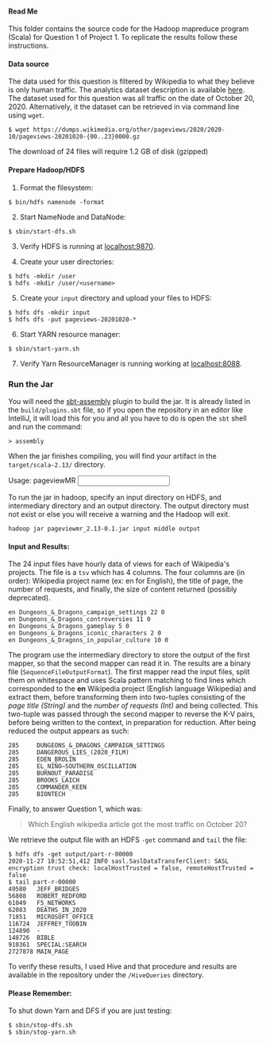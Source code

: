 #### Read Me

This folder contains the source code for the Hadoop mapreduce program (Scala) for Question 1 of Project 1.  To replicate the results follow these instructions.

#### Data source

The data used for this question is filtered by Wikipedia to what they believe is only human traffic.  The analytics dataset description is available [here](https://dumps.wikimedia.org/other/pageviews/readme.html).  The dataset used for this question was all traffic on the date of October 20, 2020.  Alternatively, it the dataset can be retrieved in via command line using `wget`.  
```
$ wget https://dumps.wikimedia.org/other/pageviews/2020/2020-10/pageviews-20201020-{00..23}0000.gz
```
The download of 24 files will require 1.2 GB of disk (gzipped)

#### Prepare Hadoop/HDFS

1. Format the filesystem:  
```
$ bin/hdfs namenode -format
```

2. Start NameNode and DataNode:  
```
$ sbin/start-dfs.sh
```

3. Verify HDFS is running at [localhost:9870](http://localhost:9870).

4. Create your user directories:
```
$ hdfs -mkdir /user
$ hdfs -mkdir /user/<username>
```

5. Create your `input` directory and upload your files to HDFS:
```
$ hdfs dfs -mkdir input
$ hdfs dfs -put pageviews-20201020-* 
```

6. Start YARN resource manager:
```
$ sbin/start-yarn.sh
```

7. Verify Yarn ResourceManager is running working at [localhost:8088](localhost:8088).

### Run the Jar
You will need the [sbt-assembly](https://github.com/sbt/sbt-assembly) plugin to build the jar.  It is already listed in the `build/plugins.sbt` file, so if you open the repository in an editor like IntelliJ, it will load this for you and all you have to do is open the `sbt` shell and run the command:
```
> assembly
```

When the jar finishes compiling, you will find your artifact in the `target/scala-2.13/` directory.

Usage: pageviewMR <input dir> <inter dir> <output dir>

To run the jar in hadoop, specify an input directory on HDFS, and intermediary directory and an output directory.  The output directory must not exist or else you will receive a warning and the Hadoop will exit.

```
hadoop jar pageviewmr_2.13-0.1.jar input middle output
```

#### Input and Results:

The 24 input files have hourly data of views for each of Wikipedia's projects.  The file is a `tsv` which has 4 columns.  The four columns are (in order):
Wikipedia project name (ex: en for English), the title of page, the number of requests, and finally, the size of content returned (possibly deprecated).

```
en Dungeons_&_Dragons_campaign_settings 22 0
en Dungeons_&_Dragons_controversies 11 0
en Dungeons_&_Dragons_gameplay 5 0
en Dungeons_&_Dragons_iconic_characters 2 0
en Dungeons_&_Dragons_in_popular_culture 10 0
```

The program use the intermediary directory to store the output of the first mapper, so that the second mapper can read it in.  The results are a binary file (`SequenceFileOutputFormat`).  The first mapper read the input files, split them on whitespace and uses Scala pattern matching to find lines which corresponded to the **en** Wikipedia project (English language Wikipedia) and extract them, before transforming them into two-tuples consisting of the *page title (String)* and the *number of requests (Int)* and being collected.  This two-tuple was passed through the second mapper to reverse the K-V pairs, before being written to the context, in preparation for reduction.  After being reduced the output appears as such:

```
285     DUNGEONS_&_DRAGONS_CAMPAIGN_SETTINGS
285     DANGEROUS_LIES_(2020_FILM)
285     EDEN_BROLIN
285     EL_NIÑO–SOUTHERN_OSCILLATION
285     BURNOUT_PARADISE
285     BROOKS_LAICH
285     COMMANDER_KEEN
285     BIONTECH
```

Finally, to answer Question 1, which was:
>Which English wikipedia article got the most traffic on October 20?

We retrieve the output file with an HDFS `-get` command and `tail` the file:
```
$ hdfs dfs -get output/part-r-00000
2020-11-27 18:52:51,412 INFO sasl.SaslDataTransferClient: SASL encryption trust check: localHostTrusted = false, remoteHostTrusted = false
$ tail part-r-00000 
49580   JEFF_BRIDGES
56808   ROBERT_REDFORD
61049   F5_NETWORKS
62083   DEATHS_IN_2020
71851   MICROSOFT_OFFICE
116724  JEFFREY_TOOBIN
124890  -
148726  BIBLE
910361  SPECIAL:SEARCH
2727878 MAIN_PAGE
```

To verify these results, I used Hive and that procedure and results are available in the repository under the `/HiveQueries` directory.

#### Please Remember:
To shut down Yarn and DFS if you are just testing:
```
$ sbin/stop-dfs.sh
$ sbin/stop-yarn.sh
```
